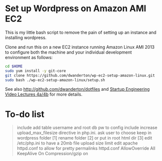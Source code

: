 Set up Wordpress on Amazon AMI EC2 
==================================

This is my little bash script to remove the pain of setting up an instance and installing wordpress.

Clone and run this on a new EC2 instance running Amazon Linux AMI 2013 to
configure both the machine and your individual development environment as
follows:

```sh
cd $HOME
sudo yum install -y git-core
git clone https://github.com/dwanderton/wp-ec2-setup-amazon-linux.git
sudo bash ./wp-ec2-setup-amazon-linux/setup.sh   
```

See also http://github.com/dwanderton/dotfiles and
[Startup Engineering Video Lectures 4a/4b](https://class.coursera.org/startup-001/lecture/index)
for more details.


To-do list
==========


>include add table username and root db pw to config
>include increase upload_max_filesize directive in php.ini.
>ask user to choose keep in wordpress folder [1] rename folder [2] or put in root html dir [3]
>edit /etc/php.ini to have a 20mb file upload size limit
>edit apache httpd.conf to allow for pretty permalinks  httpd.conf AllowOverride All
>KeepAlive On
>Compression/gzip on

